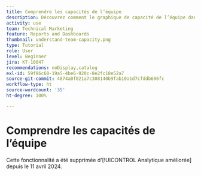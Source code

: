 ```yaml
---
title: Comprendre les capacités de l’équipe
description: Découvrez comment le graphique de capacité de l’équipe dans [!UICONTROL Analytique améliorée] indique qu’une équipe interne connaît une surattribution ou une sous-attribution.
activity: use
team: Technical Marketing
feature: Reports and Dashboards
thumbnail: understand-team-capacity.png
type: Tutorial
role: User
level: Beginner
jira: KT-10047
recommendations: noDisplay,catalog
exl-id: 59f86c60-19a5-4be6-920c-8e2fc18e52a7
source-git-commit: 4874a0f021a7c308140b9fab10a1d7cfddb606fc
workflow-type: ht
source-wordcount: '35'
ht-degree: 100%

---
```


# Comprendre les capacités de l’équipe

Cette fonctionnalité a été supprimée d’[!UICONTROL Analytique améliorée] depuis le 11 avril 2024.
